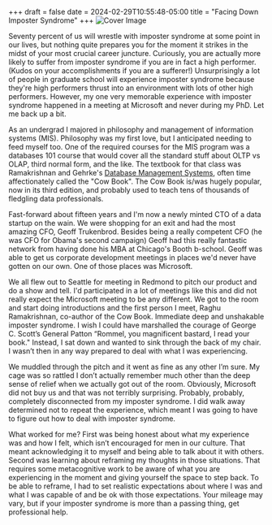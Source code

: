 +++ 
draft = false
date = 2024-02-29T10:55:48-05:00
title = "Facing Down Imposter Syndrome"
+++
![Cover Image](image.png)

Seventy percent of us will wrestle with imposter syndrome at some point in our lives, but nothing quite prepares you for the moment it strikes in the midst of your most crucial career juncture. Curiously, you are actually more likely to suffer from imposter syndrome if you are in fact a high performer. (Kudos on your accomplishments if you are a sufferer!) Unsurprisingly a lot of people in graduate school will experience imposter syndrome because they're high performers thrust into an environment with lots of other high performers. However, my one very memorable experience with imposter syndrome happened in a meeting at Microsoft and never during my PhD. Let me back up a bit.

As an undergrad I majored in philosophy and management of information systems (MIS). Philosophy was my first love, but I anticipated needing to feed myself too.  One of the required courses for the MIS program was a databases 101 course that would cover all the standard stuff about OLTP vs OLAP, third normal form, and the like. The textbook for that class was Ramakrishnan and Gehrke's [Database Management Systems](https://pages.cs.wisc.edu/~dbbook/), often time affectionately called the "Cow Book". The Cow Book is/was hugely popular, now in its third edition, and probably used to teach tens of thousands of fledgling data professionals.

Fast-forward about fifteen years and I'm now a newly minted CTO of a data startup on the wain. We were shopping for an exit and had the most amazing CFO, Geoff Trukenbrod. Besides being a really competent CFO (he was CFO for Obama's second campaign) Geoff had this really fantastic network from having done his MBA at Chicago's Booth b-school. Geoff was able to get us corporate development meetings in places we'd never have gotten on our own. One of those places was Microsoft.

We all flew out to Seattle for meeting in Redmond to pitch our product and do a show and tell. I'd participated in a lot of meetings like this and did not really expect the Microsoft meeting to be any different.  We got to the room and start doing introductions and the first person I meet, Raghu Ramakrishnan, co-author of the Cow Book. Immediate deep and unshakable imposter syndrome. I wish I could have marshalled the courage of George C. Scott’s General Patton “Rommel, you magnificent bastard, I read your book." Instead, I sat down and wanted to sink through the back of my chair. I wasn’t then in any way prepared to deal with what I was experiencing.

We muddled through the pitch and it went as fine as any other I’m sure. My cage was so rattled I don’t actually remember much other than the deep sense of relief when we actually got out of the room. Obviously, Microsoft did not buy us and that was not terribly surprising. Probably, probably, completely disconnected from my imposter syndrome. I did walk away determined not to repeat the experience, which meant I was going to have to figure out how to deal with imposter syndrome.

What worked for me? First was being honest about what my experience was and how I felt, which isn’t encouraged for men in our culture. That meant acknowledging it to myself and being able to talk about it with others. Second was learning about reframing my thoughts in those situations. That requires some metacognitive work to be aware of what you are experiencing in the moment and giving yourself the space to step back. To be able to reframe, I had to set realistic expectations about where I was and what I was capable of and be ok with those expectations. Your mileage may vary, but if your imposter syndrome is more than a passing thing, get professional help. 
